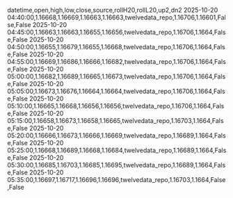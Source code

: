 datetime,open,high,low,close,source,rollH20,rollL20,up2,dn2
2025-10-20 04:40:00,1.16668,1.16669,1.16663,1.16663,twelvedata_repo,1.16706,1.16601,False,False
2025-10-20 04:45:00,1.16663,1.16663,1.16655,1.16656,twelvedata_repo,1.16706,1.1664,False,False
2025-10-20 04:50:00,1.16655,1.16679,1.16655,1.16668,twelvedata_repo,1.16706,1.1664,False,False
2025-10-20 04:55:00,1.16669,1.16686,1.16666,1.16682,twelvedata_repo,1.16706,1.1664,False,False
2025-10-20 05:00:00,1.16682,1.16689,1.16665,1.16673,twelvedata_repo,1.16706,1.1664,False,False
2025-10-20 05:05:00,1.16673,1.16676,1.16664,1.16664,twelvedata_repo,1.16706,1.1664,False,False
2025-10-20 05:10:00,1.16665,1.16668,1.16656,1.16656,twelvedata_repo,1.16706,1.1664,False,False
2025-10-20 05:15:00,1.16658,1.16673,1.16658,1.16665,twelvedata_repo,1.16703,1.1664,False,False
2025-10-20 05:20:00,1.16666,1.16673,1.16666,1.16669,twelvedata_repo,1.16689,1.1664,False,False
2025-10-20 05:25:00,1.16668,1.16689,1.16668,1.16684,twelvedata_repo,1.16689,1.1664,False,False
2025-10-20 05:30:00,1.16685,1.16703,1.16685,1.16695,twelvedata_repo,1.16689,1.1664,False,False
2025-10-20 05:35:00,1.16697,1.16717,1.16696,1.16696,twelvedata_repo,1.16703,1.1664,False,False
